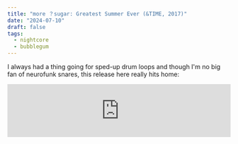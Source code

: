 ```yaml
---
title: "more ？sugar: Greatest Summer Ever (&TIME, 2017)"
date: "2024-07-10"
draft: false
tags:
  - nightcore
  - bubblegum
---
```


I always had a thing going for sped-up drum loops and though I'm no big fan of neurofunk snares, this release here really hits home:

<iframe style="border: 0; width: 100%; height: 120px;" src="https://bandcamp.com/EmbeddedPlayer/album=2976901359/size=large/bgcol=ffffff/linkcol=0687f5/tracklist=false/artwork=small/transparent=true/" seamless><a href="https://andtime.bandcamp.com/album/greatest-summer-ever">Greatest Summer Ever by more ？sugar</a></iframe>
